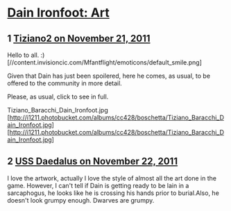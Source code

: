 # [Dain Ironfoot: Art](https://community.fantasyflightgames.com/topic/56576-dain-ironfoot-art/)

## 1 [Tiziano2 on November 21, 2011](https://community.fantasyflightgames.com/topic/56576-dain-ironfoot-art/?do=findComment&comment=558449)

Hello to all. :) [//content.invisioncic.com/Mfantflight/emoticons/default_smile.png]

Given that Dain has just been spoilered, here he comes, as usual, to be offered to the community in more detail.

Please, as usual, click to see in full.

Tiziano_Baracchi_Dain_Ironfoot.jpg [http://i1211.photobucket.com/albums/cc428/boschetta/Tiziano_Baracchi_Dain_Ironfoot.jpg] [http://i1211.photobucket.com/albums/cc428/boschetta/Tiziano_Baracchi_Dain_Ironfoot.jpg]

## 2 [USS Daedalus on November 22, 2011](https://community.fantasyflightgames.com/topic/56576-dain-ironfoot-art/?do=findComment&comment=559062)

I love the artwork, actually I love the style of almost all the art done in the game. However, I can't tell if Dain is getting ready to be lain in a sarcaphogus, he looks like he is crossing his hands prior to burial.Also, he doesn't look grumpy enough. Dwarves are grumpy.


